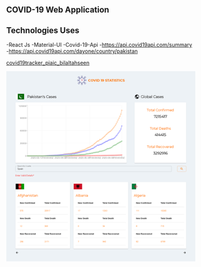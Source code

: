 ## COVID-19 Web Application

## Technologies Uses

-React Js
-Material-UI
-Covid-19-Api
 -https://api.covid19api.com/summary
 -https://api.covid19api.com/dayone/country/pakistan

[covid19tracker_piaic_bilaltahseen](http://covid19tracker_piaic_bilaltahseen.surge.sh/)

![ScreenShot](images/image1.png)
